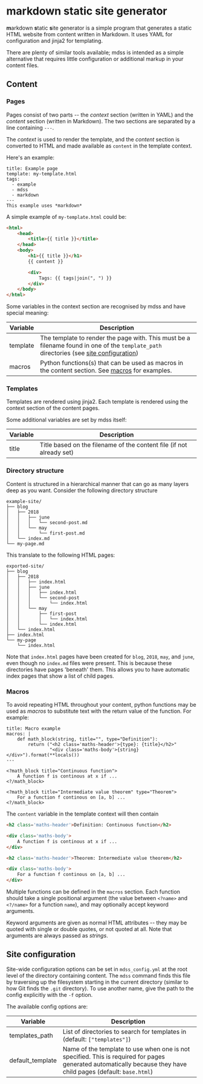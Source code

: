 # markdown static site generator

**m**arkdown **s**tatic **s**ite generator is a simple program that generates
a static HTML website from content written in Markdown. It uses YAML for
configuration and jinja2 for templating.

There are plenty of similar tools available; mdss is intended as a simple
alternative that requires little configuration or additional markup in your
content files.

## Content

### Pages

Pages consist of two parts -- the *context* section (written in YAML) and
the *content* section (written in Markdown). The two sections are separated by
a line containing `---`.

The *context* is used to render the template, and the *content* section is
converted to HTML and made available as `content` in the template context.

Here's an example:

    title: Example page
    template: my-template.html
    tags:
      - example
      - mdss
      - markdown
    ---
    This example uses *markdown*

A simple example of `my-template.html` could be:

```html
<html>
    <head>
        <title>{{ title }}</title>
    </head>
    <body>
        <h1>{{ title }}</h1>
        {{ content }}

        <div>
            Tags: {{ tags|join(", ") }}
        </div>
    </body>
</html>
```

Some variables in the context section are recognised by mdss and have special
meaning:

| Variable | Description |
| -------- | ----------- |
| template | The template to render the page with. This must be a filename found in one of the `template_path` directories (see [site configuration](#site-configuration)) |
| macros   | Python functions(s) that can be used as macros in the content section. See [macros](#macros) for examples. |

### Templates

Templates are rendered using jinja2. Each template is rendered using the
context section of the content pages.

Some additional variables are set by mdss itself:

| Variable | Description |
| -------- | ----------- |
| title    | Title based on the filename of the content file (if not already set) |

### Directory structure

Content is structured in a hierarchical manner that can go as many layers deep
as you want. Consider the following directory structure

    example-site/
    ├── blog
    │   ├── 2018
    │   │   ├── june
    │   │   │   └── second-post.md
    │   │   └── may
    │   │       └── first-post.md
    │   └── index.md
    └── my-page.md

This translate to the following HTML pages:

    exported-site/
    ├── blog
    │   ├── 2018
    │   │   ├── index.html
    │   │   ├── june
    │   │   │   ├── index.html
    │   │   │   └── second-post
    │   │   │       └── index.html
    │   │   └── may
    │   │       ├── first-post
    │   │       │   └── index.html
    │   │       └── index.html
    │   └── index.html
    ├── index.html
    └── my-page
        └── index.html

Note that `index.html` pages have been created for `blog`, `2018`, `may`, and
`june`, even though no `index.md` files were present. This is because these
directories have pages 'beneath' them. This allows you to have automatic
index pages that show a list of child pages.

### Macros

To avoid repeating HTML throughout your content, python functions may be used
as *macros* to substitute text with the return value of the function. For
example:

    title: Macro example
    macros: |
        def math_block(string, title="", type="Definition"):
            return ("<h2 class='maths-header'>{type}: {title}</h2>"
                    "<div class='maths-body'>{string}</div>").format(**locals())
    ---

    <?math_block title="Continuous function">
        A function f is continous at x if ...
    <?/math_block>

    <?math_block title="Intermediate value theorem" type="Theorem">
        For a function f continous on [a, b] ...
    <?/math_block>

The `content` variable in the template context will then contain

```html
<h2 class='maths-header'>Definition: Continuous function</h2>

<div class='maths-body'>
    A function f is continous at x if ...
</div>

<h2 class='maths-header'>Theorem: Intermediate value theorem</h2>

<div class='maths-body'>
    For a function f continous on [a, b] ...
</div>
```

Multiple functions can be defined in the `macros` section. Each function should
take a single positional argument (the value between `<?name>` and `<?/name>`
for a function `name`), and may optionally accept keyword arguments.

Keyword arguments are given as normal HTML attributes -- they may be quoted
with single or double quotes, or not quoted at all. Note that arguments are
always passed as *strings*.

## Site configuration

Site-wide configuration options can be set in `mdss_config.yml` at the root
level of the directory containing content. The `mdss` command finds this file
by traversing up the filesystem starting in the current directory (similar to
how Git finds the `.git` directory). To use another name, give the path to the
config explicitly with the `-f` option.

The available config options are:

| Variable | Description |
| -------- | ----------- |
| templates_path | List of directories to search for templates in (default: `["templates"]`) |
| default_template | Name of the template to use when one is not specified. This is required for pages generated automatically because they have child pages (default: `base.html`) |
